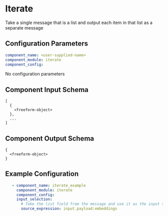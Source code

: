 # Iterate

Take a single message that is a list and output each item in that list as a separate message

## Configuration Parameters

```yaml
component_name: <user-supplied-name>
component_module: iterate
component_config:
```

No configuration parameters


## Component Input Schema

```
[
  {
    <freeform-object>
  },
  ...
]
```


## Component Output Schema

```
{
  <freeform-object>
}
```


## Example Configuration


```yaml
   - component_name: iterate_example
     component_module: iterate
     component_config: 
     input_selection:
       # Take the list field from the message and use it as the input to the iterator
       source_expression: input.payload:embeddings
```
